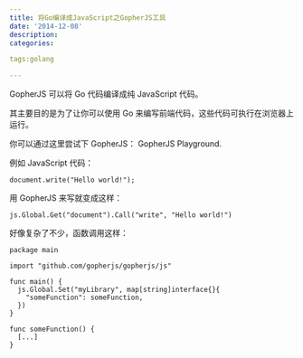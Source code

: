 ```yaml
---
title: 将Go编译成JavaScript之GopherJS工具
date: '2014-12-08'
description:
categories:

tags:golang

---
```


GopherJS 可以将 Go 代码编译成纯 JavaScript 代码。

其主要目的是为了让你可以使用 Go 来编写前端代码，这些代码可执行在浏览器上运行。

你可以通过这里尝试下 GopherJS： GopherJS Playground.

例如 JavaScript 代码：

	document.write("Hello world!");

用 GopherJS 来写就变成这样：

	js.Global.Get("document").Call("write", "Hello world!")

好像复杂了不少，函数调用这样：

	package main
	 
	import "github.com/gopherjs/gopherjs/js"
	 
	func main() {
	  js.Global.Set("myLibrary", map[string]interface{}{
	    "someFunction": someFunction,
	  })
	}
	 
	func someFunction() {
	  [...]
	}

